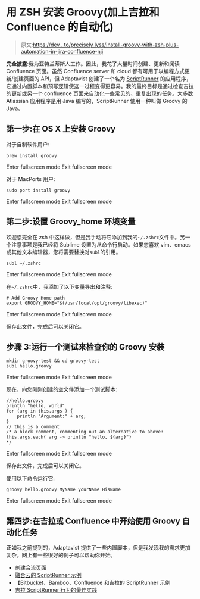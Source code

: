 # 用 ZSH 安装 Groovy(加上吉拉和 Confluence 的自动化)

> 原文:[https://dev . to/precisely lyss/install-groovy-with-zsh-plus-automation-in-jira-confluence-nji](https://dev.to/preciselyalyss/install-groovy-with-zsh-plus-automation-in-jira--confluence-nji)

**完全披露**:我为亚特兰蒂斯人工作。因此，我花了大量时间创建、更新和阅读 Confluence 页面。虽然 Confluence server 和 cloud 都有可用于以编程方式更新/创建页面的 API，但 Adaptavist 创建了一个名为 [ScriptRunner](https://marketplace.atlassian.com/apps/1215215/scriptrunner-for-confluence) 的应用程序，它通过内置脚本和预写逻辑使这一过程变得更容易。我的最终目标是通过检查吉拉的更新或另一个 confluence 页面来自动化一些常见的、重复出现的任务。大多数 Atlassian 应用程序是用 Java 编写的，ScriptRunner 使用一种叫做 Groovy 的 Java。

## 第一步:在 OS X 上安装 Groovy

对于自制软件用户:

```
brew install groovy 
```

Enter fullscreen mode Exit fullscreen mode

对于 MacPorts 用户:

```
sudo port install groovy 
```

Enter fullscreen mode Exit fullscreen mode

## 第二步:设置 Groovy_home 环境变量

欢迎您完全在 zsh 中这样做，但是我手动将它添加到我的`~/.zshrc`文件中。另一个注意事项是我已经将 Sublime 设置为从命令行启动。如果您喜欢 vim、emacs 或其他文本编辑器，您将需要替换对`subl`的引用。

```
subl ~/.zshrc 
```

Enter fullscreen mode Exit fullscreen mode

在`~/.zshrc`中，我添加了以下变量导出和注释:

```
# Add Groovy Home path
export GROOVY_HOME="$(/usr/local/opt/groovy/libexec)" 
```

Enter fullscreen mode Exit fullscreen mode

保存此文件，完成后可以关闭它。

## 步骤 3:运行一个测试来检查你的 Groovy 安装

```
mkdir groovy-test && cd groovy-test
subl hello.groovy 
```

Enter fullscreen mode Exit fullscreen mode

现在，向您刚刚创建的空文件添加一个测试脚本:

```
//hello.groovy
println "hello, world"
for (arg in this.args ) {
    println "Argument:" + arg;
}
// this is a comment
/* a block comment, commenting out an alternative to above:
this.args.each{ arg -> println "hello, ${arg}"}
*/ 
```

Enter fullscreen mode Exit fullscreen mode

保存此文件，完成后可以关闭它。

使用以下命令运行它:

```
groovy hello.groovy MyName yourName HisName 
```

Enter fullscreen mode Exit fullscreen mode

## 第四步:在吉拉或 Confluence 中开始使用 Groovy 自动化任务

正如我之前提到的，Adaptavist 提供了一些内置脚本，但是我发现我的需求更加复杂。网上有一些很好的例子可以帮助你开始。

*   [创建合流页面](https://gist.github.com/jechlin/cf9ccb524918993872d5)
*   [融合云的 ScriptRunner 示例](http://scriptrunner-docs.connect.adaptavist.com/confluencecloud/script-listeners.html#_examples)
*   【Bitbucket、Bamboo、Confluence 和吉拉的 ScriptRunner 示例
*   [吉拉 ScriptRunner 行为的最佳实践](http://www.coyotecrk.com/best-practices-scriptrunner-behaviours/)
